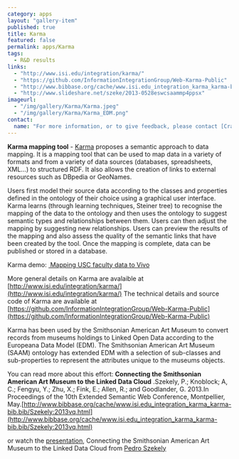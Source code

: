 ```yaml
---
category: apps
layout: "gallery-item"
published: true
title: Karma
featured: false
permalink: apps/Karma
tags: 
  - R&D results
links: 
  - "http://www.isi.edu/integration/karma/"
  - "https://github.com/InformationIntegrationGroup/Web-Karma-Public"
  - "http://www.bibbase.org/cache/www.isi.edu_integration_karma_karma-bib.bib/Szekely:2013vq.html"
  - "http://www.slideshare.net/szeke/2013-0528eswcsaammp4ppsx"
imageurl: 
  - "/img/gallery/Karma/Karma.jpeg"
  - "/img/gallery/Karma/Karma_EDM.png"
contact: 
  name: "For more information, or to give feedback, please contact [Craig Knoblock](mailto:knoblock@isi.edu) or [Pedro Szekely](mailto:pszekely@isi.edu)"
---
```

**Karma mapping tool** - [Karma](http://www.isi.edu/integration/karma/)&nbsp;proposes a semantic approach to data mapping. It is a mapping tool that can be used to map data in a variety of formats and from a variety of data sources (databases, spreadsheets, XML&hellip;) to structured RDF. It also allows the creation of links to external resources such as DBpedia or GeoNames.

Users first model their source data according to the classes and properties defined in the ontology of their choice using a graphical user interface. Karma learns (through learning techniques, Steiner tree) to recognise the mapping of the data to the ontology and then uses the ontology to suggest semantic types and relationships between them. Users can then adjust the mapping by suggesting new relationships. Users can preview the results of the mapping and also assess the quality of the semantic links that have been created by the tool. Once the mapping is complete, data can be published or stored in a database.

Karma demo: [&nbsp;Mapping USC faculty data to Vivo](http://www.isi.edu/integration/karma/)

More general details on Karma are avalaible at [http://www.isi.edu/integration/karma/](http://www.isi.edu/integration/karma/)
The technical details and source code of Karma are available at [https://github.com/InformationIntegrationGroup/Web-Karma-Public](https://github.com/InformationIntegrationGroup/Web-Karma-Public)

Karma has been used by the Smithsonian American Art Museum to convert records from museums holdings to Linked Open Data according to the Europeana Data Model (EDM). The Smithsonian American Art Museum (SAAM) ontology has extended EDM with a selection of sub-classes and sub-properties to represent the attributes unique to the museums objects.

You can read more about this effort:
**Connecting the Smithsonian American Art Museum to the Linked Data Cloud** .Szekely, P.; Knoblock; A, C.; Fengyu, Y.; Zhu, X.; Fink, E.; Allen, R.; and Goodlander, G. 2013.In Proceedings of the 10th Extended Semantic Web Conference, Montpellier, May.[http://www.bibbase.org/cache/www.isi.edu_integration_karma_karma-bib.bib/Szekely:2013vq.html](http://www.bibbase.org/cache/www.isi.edu_integration_karma_karma-bib.bib/Szekely:2013vq.html)

or watch the [presentation](http://www.slideshare.net/slideshow/embed_code/22842834), Connecting the Smithsonian American Art Museum to the Linked Data Cloud from [Pedro Szekely](http://www.slideshare.net/szeke)
